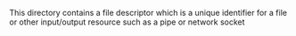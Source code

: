 This directory contains a file descriptor which is a unique identifier for a file or other input/output resource such as a pipe or network socket
